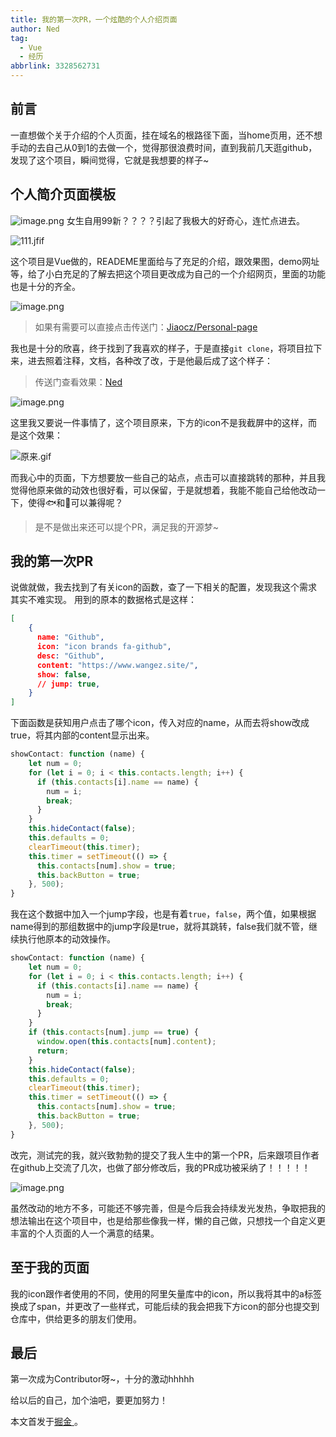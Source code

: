 ```yaml
---
title: 我的第一次PR，一个炫酷的个人介绍页面
author: Ned
tag:
  - Vue
  - 经历
abbrlink: 3328562731
---
```

## 前言

一直想做个关于介绍的个人页面，挂在域名的根路径下面，当home页用，还不想手动的去自己从0到1的去做一个，觉得那很浪费时间，直到我前几天逛github，发现了这个项目，瞬间觉得，它就是我想要的样子~
## 个人简介页面模板
![image.png](https://p3-juejin.byteimg.com/tos-cn-i-k3u1fbpfcp/6b0b33078d5040db84a282baf0c479b5~tplv-k3u1fbpfcp-watermark.image?)
女生自用99新？？？？引起了我极大的好奇心，连忙点进去。

![111.jfif](https://p3-juejin.byteimg.com/tos-cn-i-k3u1fbpfcp/c492f3828bc443dfb1d532e1150759c7~tplv-k3u1fbpfcp-watermark.image?)

这个项目是Vue做的，READEME里面给与了充足的介绍，跟效果图，demo网址等，给了小白充足的了解去把这个项目更改成为自己的一个介绍网页，里面的功能也是十分的齐全。

![image.png](https://p3-juejin.byteimg.com/tos-cn-i-k3u1fbpfcp/6c1a0dcbefde4e5bbcffcf2cb7b13224~tplv-k3u1fbpfcp-watermark.image?)

> 如果有需要可以直接点击传送门：[Jiaocz/Personal-page](https://github.com/Jiaocz/Personal-page)

我也是十分的欣喜，终于找到了我喜欢的样子，于是直接`git clone`，将项目拉下来，进去照着注释，文档，各种改了改，于是他最后成了这个样子：
> 传送门查看效果：[Ned](https://www.wangez.site/)

![image.png](https://p3-juejin.byteimg.com/tos-cn-i-k3u1fbpfcp/bd47c232658c4063a6523945c9c2112e~tplv-k3u1fbpfcp-watermark.image?)

这里我又要说一件事情了，这个项目原来，下方的icon不是我截屏中的这样，而是这个效果：

![原来.gif](https://p9-juejin.byteimg.com/tos-cn-i-k3u1fbpfcp/adc7704ce85044ea835363ccc9e133c6~tplv-k3u1fbpfcp-watermark.image?)

而我心中的页面，下方想要放一些自己的站点，点击可以直接跳转的那种，并且我觉得他原来做的动效也很好看，可以保留，于是就想着，我能不能自己给他改动一下，使得🐟和🐻可以兼得呢？

> 是不是做出来还可以提个PR，满足我的开源梦~

## 我的第一次PR
说做就做，我去找到了有关icon的函数，查了一下相关的配置，发现我这个需求其实不难实现。
用到的原本的数据格式是这样：
```json
[
    {
      name: "Github",
      icon: "icon brands fa-github",
      desc: "Github",
      content: "https://www.wangez.site/",
      show: false,
      // jump: true,
    }
]
```
下面函数是获知用户点击了哪个icon，传入对应的name，从而去将show改成true，将其内部的content显示出来。
```js
showContact: function (name) {
    let num = 0;
    for (let i = 0; i < this.contacts.length; i++) {
      if (this.contacts[i].name == name) {
        num = i;
        break;
      }
    }
    this.hideContact(false);
    this.defaults = 0;
    clearTimeout(this.timer);
    this.timer = setTimeout(() => {
      this.contacts[num].show = true;
      this.backButton = true;
    }, 500);
}
```

我在这个数据中加入一个jump字段，也是有着`true`，`false`，两个值，如果根据name得到的那组数据中的jump字段是true，就将其跳转，false我们就不管，继续执行他原本的动效操作。
```js
showContact: function (name) {
    let num = 0;
    for (let i = 0; i < this.contacts.length; i++) {
      if (this.contacts[i].name == name) {
        num = i;
        break;
      }
    }
    if (this.contacts[num].jump == true) {
      window.open(this.contacts[num].content);
      return;
    }
    this.hideContact(false);
    this.defaults = 0;
    clearTimeout(this.timer);
    this.timer = setTimeout(() => {
      this.contacts[num].show = true;
      this.backButton = true;
    }, 500);
}
```
改完，测试完的我，就兴致勃勃的提交了我人生中的第一个PR，后来跟项目作者在github上交流了几次，也做了部分修改后，我的PR成功被采纳了！！！！！

![image.png](https://p6-juejin.byteimg.com/tos-cn-i-k3u1fbpfcp/c9f6bc5979df4a659b1d38a45e5e12e3~tplv-k3u1fbpfcp-watermark.image?)

虽然改动的地方不多，可能还不够完善，但是今后我会持续发光发热，争取把我的想法输出在这个项目中，也是给那些像我一样，懒的自己做，只想找一个自定义更丰富的个人页面的人一个满意的结果。
## 至于我的页面
我的icon跟作者使用的不同，使用的阿里矢量库中的icon，所以我将其中的a标签换成了span，并更改了一些样式，可能后续的我会把我下方icon的部分也提交到仓库中，供给更多的朋友们使用。
## 最后
第一次成为Contributor呀~，十分的激动hhhhh

给以后的自己，加个油吧，要更加努力！

本文首发于[掘金 ](https://juejin.cn/user/105972016875911)。